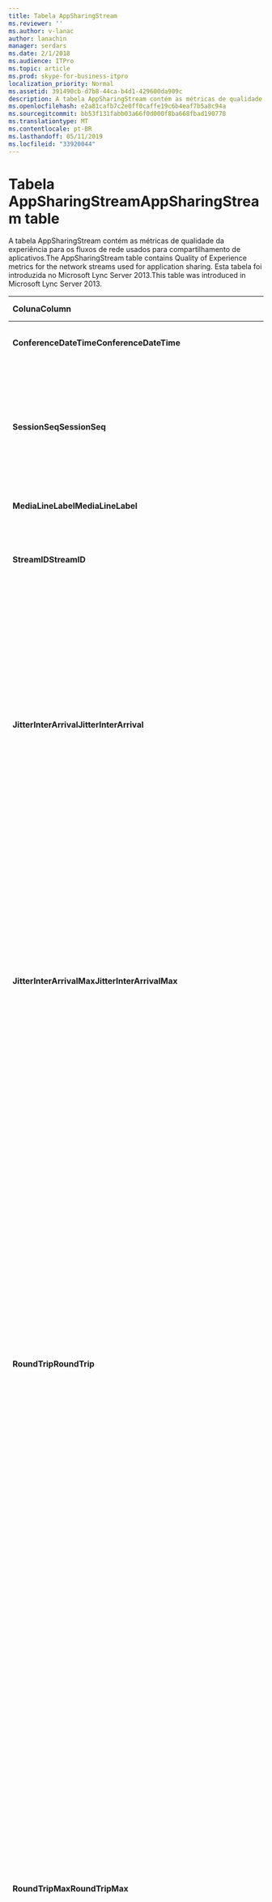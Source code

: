 ```yaml
---
title: Tabela AppSharingStream
ms.reviewer: ''
ms.author: v-lanac
author: lanachin
manager: serdars
ms.date: 2/1/2018
ms.audience: ITPro
ms.topic: article
ms.prod: skype-for-business-itpro
localization_priority: Normal
ms.assetid: 391490cb-d7b8-44ca-b4d1-429600da909c
description: A tabela AppSharingStream contém as métricas de qualidade da experiência para os fluxos de rede usados para compartilhamento de aplicativos. Esta tabela foi introduzida no Microsoft Lync Server 2013.
ms.openlocfilehash: e2a81cafb7c2e0ff0caffe19c6b4eaf7b5a8c94a
ms.sourcegitcommit: bb53f131fabb03a66f0d000f8ba668fbad190778
ms.translationtype: MT
ms.contentlocale: pt-BR
ms.lasthandoff: 05/11/2019
ms.locfileid: "33920044"
---
```

# <a name="appsharingstream-table"></a><span data-ttu-id="e4536-104">Tabela AppSharingStream</span><span class="sxs-lookup"><span data-stu-id="e4536-104">AppSharingStream table</span></span>
 
<span data-ttu-id="e4536-105">A tabela AppSharingStream contém as métricas de qualidade da experiência para os fluxos de rede usados para compartilhamento de aplicativos.</span><span class="sxs-lookup"><span data-stu-id="e4536-105">The AppSharingStream table contains Quality of Experience metrics for the network streams used for application sharing.</span></span> <span data-ttu-id="e4536-106">Esta tabela foi introduzida no Microsoft Lync Server 2013.</span><span class="sxs-lookup"><span data-stu-id="e4536-106">This table was introduced in Microsoft Lync Server 2013.</span></span>
  
|<span data-ttu-id="e4536-107">**Coluna**</span><span class="sxs-lookup"><span data-stu-id="e4536-107">**Column**</span></span>|<span data-ttu-id="e4536-108">**Tipo de dados**</span><span class="sxs-lookup"><span data-stu-id="e4536-108">**Data Type**</span></span>|<span data-ttu-id="e4536-109">**Chave/índice**</span><span class="sxs-lookup"><span data-stu-id="e4536-109">**Key/Index**</span></span>|<span data-ttu-id="e4536-110">**Detalhes**</span><span class="sxs-lookup"><span data-stu-id="e4536-110">**Details**</span></span>|
|:-----|:-----|:-----|:-----|
|<span data-ttu-id="e4536-111">**ConferenceDateTime**</span><span class="sxs-lookup"><span data-stu-id="e4536-111">**ConferenceDateTime**</span></span> <br/> |<span data-ttu-id="e4536-112">dateTime</span><span class="sxs-lookup"><span data-stu-id="e4536-112">dateTime</span></span>  <br/> |<span data-ttu-id="e4536-113">Primária, estrangeira</span><span class="sxs-lookup"><span data-stu-id="e4536-113">Primary, Foreign</span></span>  <br/> |<span data-ttu-id="e4536-114">Data e hora em que a sessão foi iniciada.</span><span class="sxs-lookup"><span data-stu-id="e4536-114">Date and time that the session started.</span></span>  <br/> |
|<span data-ttu-id="e4536-115">**SessionSeq**</span><span class="sxs-lookup"><span data-stu-id="e4536-115">**SessionSeq**</span></span> <br/> |<span data-ttu-id="e4536-116">int</span><span class="sxs-lookup"><span data-stu-id="e4536-116">int</span></span>  <br/> |<span data-ttu-id="e4536-117">Primária, estrangeira</span><span class="sxs-lookup"><span data-stu-id="e4536-117">Primary, Foreign</span></span>  <br/> |<span data-ttu-id="e4536-118">Identificador sequencial usado para distinguir entre sessões que foram iniciadas na mesma data e ao mesmo tempo.</span><span class="sxs-lookup"><span data-stu-id="e4536-118">Sequential identifier used to distinguish between sessions that started on the same date and at the same time.</span></span>  <br/> |
|<span data-ttu-id="e4536-119">**MediaLineLabel**</span><span class="sxs-lookup"><span data-stu-id="e4536-119">**MediaLineLabel**</span></span> <br/> |<span data-ttu-id="e4536-120">tinyint</span><span class="sxs-lookup"><span data-stu-id="e4536-120">tinyint</span></span>  <br/> |<span data-ttu-id="e4536-121">Primária, estrangeira</span><span class="sxs-lookup"><span data-stu-id="e4536-121">Primary, Foreign</span></span>  <br/> | <span data-ttu-id="e4536-122">Consulte a [Tabela MediaLine](https://docs.microsoft.com/skypeforbusiness/schema-reference/quality-of-experience-qoe-database-schema/medialine-0).</span><span class="sxs-lookup"><span data-stu-id="e4536-122">See [MediaLine Table](https://docs.microsoft.com/skypeforbusiness/schema-reference/quality-of-experience-qoe-database-schema/medialine-0).</span></span> <br/> |
|<span data-ttu-id="e4536-123">**StreamID**</span><span class="sxs-lookup"><span data-stu-id="e4536-123">**StreamID**</span></span> <br/> |<span data-ttu-id="e4536-124">int</span><span class="sxs-lookup"><span data-stu-id="e4536-124">int</span></span>  <br/> |<span data-ttu-id="e4536-125">Primária</span><span class="sxs-lookup"><span data-stu-id="e4536-125">Primary</span></span>  <br/> |<span data-ttu-id="e4536-126">Identificador exclusivo do fluxo de compartilhamento de aplicativo.</span><span class="sxs-lookup"><span data-stu-id="e4536-126">Unique identifier of the application sharing stream.</span></span>  <br/> |
|<span data-ttu-id="e4536-127">**JitterInterArrival**</span><span class="sxs-lookup"><span data-stu-id="e4536-127">**JitterInterArrival**</span></span> <br/> |<span data-ttu-id="e4536-128">int</span><span class="sxs-lookup"><span data-stu-id="e4536-128">int</span></span>  <br/> ||<span data-ttu-id="e4536-p103">Tremulação média detectada entre chegadas de pacote RTP. (Tremulação é uma medição de quanto uma chamada treme.) Valores altos de tremulação são normalmente causados por congestionamento ou por um servidor de mídia sobrecarregado e resultam em perda ou distorção de áudio.</span><span class="sxs-lookup"><span data-stu-id="e4536-p103">Average jitter detected between RTP packet arrivals. (Jitter is a measure of the "shakiness" of a call.) High jitter values are typically caused by congestion or an overloaded media server, and result in distorted or lost audio.</span></span>  <br/> |
|<span data-ttu-id="e4536-131">**JitterInterArrivalMax**</span><span class="sxs-lookup"><span data-stu-id="e4536-131">**JitterInterArrivalMax**</span></span> <br/> |<span data-ttu-id="e4536-132">int</span><span class="sxs-lookup"><span data-stu-id="e4536-132">int</span></span>  <br/> ||<span data-ttu-id="e4536-133">Tremulação máxima detectada entre entradas de pacotes RTP.</span><span class="sxs-lookup"><span data-stu-id="e4536-133">Maximum jitter detected between RTP packet arrivals.</span></span> <span data-ttu-id="e4536-134">(É uma medida de "shakiness" de uma chamada de tremulação.) Os valores de tremulação alta normalmente são causados por congestionamento ou um servidor de mídia sobrecarregado e resultam em áudio distorcido ou perdido.</span><span class="sxs-lookup"><span data-stu-id="e4536-134">(Jitter is a measure of the "shakiness" of a call.) High jitter values are typically caused by congestion or an overloaded media server, and result in distorted or lost audio.</span></span>  <br/> |
|<span data-ttu-id="e4536-135">**RoundTrip**</span><span class="sxs-lookup"><span data-stu-id="e4536-135">**RoundTrip**</span></span> <br/> |<span data-ttu-id="e4536-136">int</span><span class="sxs-lookup"><span data-stu-id="e4536-136">int</span></span>  <br/> ||<span data-ttu-id="e4536-p105">Quantidade média (em milissegundos) exigida para que um pacote de protocolo RTP viaje até outro ponto de extremidade e retorne. Tempos de viagem de ida e volta de 200 milissegundos ou menos são considerados de qualidade aceitável.</span><span class="sxs-lookup"><span data-stu-id="e4536-p105">Average amount of (in milliseconds) required for a Real-Time Transport Protocol packet to travel to another endpoint and then back. Round-trip times of 200 milliseconds or less are considered of acceptable quality.</span></span>  <br/> <span data-ttu-id="e4536-p106">Os valores altos de tempo de resposta podem ser causados por roteamento de chamadas internacionais, configuração incorreta de um roteamento ou um servidor de mídia sobrecarregado. Tempos de resposta altos resultam em dificuldades para conversas de áudio bidirecionais e em tempo real.</span><span class="sxs-lookup"><span data-stu-id="e4536-p106">High round-trip values can be caused by international call routing; a routing misconfiguration; or an overloaded media server. High round-trip times result in difficulties with two-way, real-time audio conversations.</span></span>  <br/> |
|<span data-ttu-id="e4536-141">**RoundTripMax**</span><span class="sxs-lookup"><span data-stu-id="e4536-141">**RoundTripMax**</span></span> <br/> |<span data-ttu-id="e4536-142">int</span><span class="sxs-lookup"><span data-stu-id="e4536-142">int</span></span>  <br/> ||<span data-ttu-id="e4536-143">Quantidade máxima de (em milissegundos) necessária para um pacote de protocolo de transporte em tempo real para viajar para outro ponto de extremidade e, em seguida, novamente.</span><span class="sxs-lookup"><span data-stu-id="e4536-143">Maximum amount of (in milliseconds) required for a Real-Time Transport Protocol packet to travel to another endpoint and then back.</span></span> <span data-ttu-id="e4536-144">Tempos de ida e volta de 200 milissegundos ou menos são considerados de qualidade aceitável.</span><span class="sxs-lookup"><span data-stu-id="e4536-144">Round-trip times of 200 milliseconds or less are considered of acceptable quality.</span></span>  <br/> <span data-ttu-id="e4536-p108">Altos valores de tempo de resposta podem ser causados por roteamento de chamadas internacionais, configuração incorreta de um roteamento ou um servidor de mídia sobrecarregado. Tempos de resposta altos resultam em dificuldades para conversas de áudio bidirecionais e em tempo real.</span><span class="sxs-lookup"><span data-stu-id="e4536-p108">High round-trip values can be caused by international call routing; a routing misconfiguration; or an overloaded media server. High round-trip times result in difficulties with two-way, real-time audio conversations.</span></span>  <br/> |
|<span data-ttu-id="e4536-147">**PacketLossRate**</span><span class="sxs-lookup"><span data-stu-id="e4536-147">**PacketLossRate**</span></span> <br/> |<span data-ttu-id="e4536-148">float</span><span class="sxs-lookup"><span data-stu-id="e4536-148">float</span></span>  <br/> ||<span data-ttu-id="e4536-p109">Taxa média de perda de pacotes de RTP (protocolo de transporte em tempo real). (A perda de pacotes ocorre quando pacotes de RTP, um protocolo usado para transmitir áudio e vídeo pela Internet, falha ao tentar alcançar seu destino). Altas taxas de perda geralmente são causadas por congestionamento, insuficiência da largura de banda, congestionamento ou interferência na rede sem fio ou um servidor de mídia sobrecarregado. A perda de pacotes normalmente resulta em distorção ou perda de áudio.</span><span class="sxs-lookup"><span data-stu-id="e4536-p109">Average rate of Real-Time Transport Protocol (RTP) packet loss. (Packet loss occurs when RTP packets, a protocol used for transmitting audio and video across the Internet, failed to reach their destination.) High loss rates are generally caused by congestion; lack of bandwidth; wireless congestion or interference; or an overloaded media server. Packet loss typically results in distorted or lost audio.</span></span>  <br/> |
|<span data-ttu-id="e4536-152">**PacketLossRateMax**</span><span class="sxs-lookup"><span data-stu-id="e4536-152">**PacketLossRateMax**</span></span> <br/> |<span data-ttu-id="e4536-153">float</span><span class="sxs-lookup"><span data-stu-id="e4536-153">float</span></span>  <br/> ||<span data-ttu-id="e4536-154">Taxa máxima de perda de pacote real-time Transport Protocol (RTP).</span><span class="sxs-lookup"><span data-stu-id="e4536-154">Maximum rate of Real-Time Transport Protocol (RTP) packet loss.</span></span> <span data-ttu-id="e4536-155">(A perda de pacote ocorre quando há falha de pacotes RTP, um protocolo usado para transmitir áudio e vídeo através da Internet, para atingir seu destino.) Taxas de perda de alta são geralmente causadas por congestionamento; falta de largura de banda; congestionamento sem fio ou interferência; ou um servidor de mídia sobrecarregado.</span><span class="sxs-lookup"><span data-stu-id="e4536-155">(Packet loss occurs when RTP packets, a protocol used for transmitting audio and video across the Internet, failed to reach their destination.) High loss rates are generally caused by congestion; lack of bandwidth; wireless congestion or interference; or an overloaded media server.</span></span> <span data-ttu-id="e4536-156">A perda de pacote normalmente resulta em perda ou distorção de áudio.</span><span class="sxs-lookup"><span data-stu-id="e4536-156">Packet loss typically results in distorted or lost audio.</span></span>  <br/> |
|<span data-ttu-id="e4536-157">**PacketUtilization**</span><span class="sxs-lookup"><span data-stu-id="e4536-157">**PacketUtilization**</span></span> <br/> |<span data-ttu-id="e4536-158">int</span><span class="sxs-lookup"><span data-stu-id="e4536-158">int</span></span>  <br/> ||<span data-ttu-id="e4536-159">Número de pacotes enviados.</span><span class="sxs-lookup"><span data-stu-id="e4536-159">Number of packets sent.</span></span>  <br/> |
|<span data-ttu-id="e4536-160">**BandwidthEst**</span><span class="sxs-lookup"><span data-stu-id="e4536-160">**BandwidthEst**</span></span> <br/> |<span data-ttu-id="e4536-161">int</span><span class="sxs-lookup"><span data-stu-id="e4536-161">int</span></span>  <br/> ||<span data-ttu-id="e4536-162">Estimado unidirecional largura de banda disponível no final da sessão.</span><span class="sxs-lookup"><span data-stu-id="e4536-162">Estimated one-way bandwidth available at the end of the session.</span></span> <span data-ttu-id="e4536-163">Relatado em bits por segundo.</span><span class="sxs-lookup"><span data-stu-id="e4536-163">Reported in bits per second.</span></span>  <br/> |
|<span data-ttu-id="e4536-164">**AppSharingPayloadDescription**</span><span class="sxs-lookup"><span data-stu-id="e4536-164">**AppSharingPayloadDescription**</span></span> <br/> |<span data-ttu-id="e4536-165">int</span><span class="sxs-lookup"><span data-stu-id="e4536-165">int</span></span>  <br/> ||<span data-ttu-id="e4536-166">Descrição da carga do compartilhamento de aplicativos.</span><span class="sxs-lookup"><span data-stu-id="e4536-166">Description of the application sharing payload.</span></span>  <br/> |
|<span data-ttu-id="e4536-167">**RelativeOneWayTotal**</span><span class="sxs-lookup"><span data-stu-id="e4536-167">**RelativeOneWayTotal**</span></span> <br/> |<span data-ttu-id="e4536-168">float</span><span class="sxs-lookup"><span data-stu-id="e4536-168">float</span></span>  <br/> ||<span data-ttu-id="e4536-169">Quantidade total de latência unidirecional.</span><span class="sxs-lookup"><span data-stu-id="e4536-169">Total amount of one-way latency.</span></span> <span data-ttu-id="e4536-170">Latência de unidirecional relativa mede o atraso entre o cliente e o servidor.</span><span class="sxs-lookup"><span data-stu-id="e4536-170">Relative one-way latency measures the delay between the client and the server.</span></span>  <br/> |
|<span data-ttu-id="e4536-171">**RelativeOneWayAverage**</span><span class="sxs-lookup"><span data-stu-id="e4536-171">**RelativeOneWayAverage**</span></span> <br/> |<span data-ttu-id="e4536-172">float</span><span class="sxs-lookup"><span data-stu-id="e4536-172">float</span></span>  <br/> ||<span data-ttu-id="e4536-173">Quantidade média de latência unidirecional.</span><span class="sxs-lookup"><span data-stu-id="e4536-173">Average amount of one-way latency.</span></span> <span data-ttu-id="e4536-174">Latência de unidirecional relativa mede o atraso entre o cliente e o servidor.</span><span class="sxs-lookup"><span data-stu-id="e4536-174">Relative one-way latency measures the delay between the client and the server.</span></span>  <br/> |
|<span data-ttu-id="e4536-175">**RelativeOneWayMax**</span><span class="sxs-lookup"><span data-stu-id="e4536-175">**RelativeOneWayMax**</span></span> <br/> |<span data-ttu-id="e4536-176">float</span><span class="sxs-lookup"><span data-stu-id="e4536-176">float</span></span>  <br/> ||<span data-ttu-id="e4536-177">Quantidade máxima de latência unidirecional.</span><span class="sxs-lookup"><span data-stu-id="e4536-177">Maximum amount of one-way latency.</span></span> <span data-ttu-id="e4536-178">Latência de unidirecional relativa mede o atraso entre o cliente e o servidor.</span><span class="sxs-lookup"><span data-stu-id="e4536-178">Relative one-way latency measures the delay between the client and the server.</span></span>  <br/> |
|<span data-ttu-id="e4536-179">**RelativeOneWayBurstOccurrences**</span><span class="sxs-lookup"><span data-stu-id="e4536-179">**RelativeOneWayBurstOccurrences**</span></span> <br/> |<span data-ttu-id="e4536-180">int</span><span class="sxs-lookup"><span data-stu-id="e4536-180">int</span></span>  <br/> ||<span data-ttu-id="e4536-181">Ocorrências de intermitência unidirecional total.</span><span class="sxs-lookup"><span data-stu-id="e4536-181">Total one-way burst occurrences.</span></span> <span data-ttu-id="e4536-182">Uma transmissão "intermitente" é uma transmissão onde os fluxos de dados picos imprevisíveis em vez de um fluxo contínuo.</span><span class="sxs-lookup"><span data-stu-id="e4536-182">A "bursty" transmission is a transmission where data flows in unpredictable bursts as opposed to a steady stream.</span></span> <span data-ttu-id="e4536-183">Essa métrica mede o fluxo de dados entre o cliente e o servidor.</span><span class="sxs-lookup"><span data-stu-id="e4536-183">This metric measures data flow between the client and the server.</span></span>  <br/> |
|<span data-ttu-id="e4536-184">**RelativeOneWayBurstDensity**</span><span class="sxs-lookup"><span data-stu-id="e4536-184">**RelativeOneWayBurstDensity**</span></span> <br/> |<span data-ttu-id="e4536-185">float</span><span class="sxs-lookup"><span data-stu-id="e4536-185">float</span></span>  <br/> ||<span data-ttu-id="e4536-186">Densidade da intermitência unidirecional total.</span><span class="sxs-lookup"><span data-stu-id="e4536-186">Total one-way burst density.</span></span> <span data-ttu-id="e4536-187">Uma transmissão "intermitente" é uma transmissão onde os fluxos de dados picos imprevisíveis em vez de um fluxo contínuo.</span><span class="sxs-lookup"><span data-stu-id="e4536-187">A "bursty" transmission is a transmission where data flows in unpredictable bursts as opposed to a steady stream.</span></span> <span data-ttu-id="e4536-188">Essa métrica mede o fluxo de dados entre o cliente e o servidor.</span><span class="sxs-lookup"><span data-stu-id="e4536-188">This metric measures data flow between the client and the server.</span></span>  <br/> |
|<span data-ttu-id="e4536-189">**RelativeOneWayBurstDuration**</span><span class="sxs-lookup"><span data-stu-id="e4536-189">**RelativeOneWayBurstDuration**</span></span> <br/> |<span data-ttu-id="e4536-190">float</span><span class="sxs-lookup"><span data-stu-id="e4536-190">float</span></span>  <br/> ||<span data-ttu-id="e4536-191">Duração da intermitência unidirecional total.</span><span class="sxs-lookup"><span data-stu-id="e4536-191">Total one-way burst duration.</span></span> <span data-ttu-id="e4536-192">Uma transmissão "intermitente" é uma transmissão onde os fluxos de dados picos imprevisíveis em vez de um fluxo contínuo.</span><span class="sxs-lookup"><span data-stu-id="e4536-192">A "bursty" transmission is a transmission where data flows in unpredictable bursts as opposed to a steady stream.</span></span> <span data-ttu-id="e4536-193">Essa métrica mede o fluxo de dados entre o cliente e o servidor.</span><span class="sxs-lookup"><span data-stu-id="e4536-193">This metric measures data flow between the client and the server.</span></span>  <br/> |
|<span data-ttu-id="e4536-194">**RelativeOneWayGapOccurrences**</span><span class="sxs-lookup"><span data-stu-id="e4536-194">**RelativeOneWayGapOccurrences**</span></span> <br/> |<span data-ttu-id="e4536-195">int</span><span class="sxs-lookup"><span data-stu-id="e4536-195">int</span></span>  <br/> ||<span data-ttu-id="e4536-196">Ocorrências de intervalo unidirecional total.</span><span class="sxs-lookup"><span data-stu-id="e4536-196">Total one-way gap occurrences.</span></span> <span data-ttu-id="e4536-197">Uma transmissão "intermitente" é uma transmissão onde os fluxos de dados picos imprevisíveis em vez de um fluxo constante; lacunas indicam atrasos entre esses picos.</span><span class="sxs-lookup"><span data-stu-id="e4536-197">A "bursty" transmission is a transmission where data flows in unpredictable bursts as opposed to a steady stream; gaps indicate delays between these bursts.</span></span> <span data-ttu-id="e4536-198">Essa métrica mede o fluxo de dados entre o cliente e o servidor.</span><span class="sxs-lookup"><span data-stu-id="e4536-198">This metric measures data flow between the client and the server.</span></span>  <br/> |
|<span data-ttu-id="e4536-199">**RelativeOneWayGapDensity**</span><span class="sxs-lookup"><span data-stu-id="e4536-199">**RelativeOneWayGapDensity**</span></span> <br/> |<span data-ttu-id="e4536-200">float</span><span class="sxs-lookup"><span data-stu-id="e4536-200">float</span></span>  <br/> ||<span data-ttu-id="e4536-201">Densidade do intervalo unidirecional total.</span><span class="sxs-lookup"><span data-stu-id="e4536-201">Total one-way gap density.</span></span> <span data-ttu-id="e4536-202">Uma transmissão "intermitente" é uma transmissão onde os fluxos de dados picos imprevisíveis em vez de um fluxo constante; lacunas indicam atrasos entre esses picos.</span><span class="sxs-lookup"><span data-stu-id="e4536-202">A "bursty" transmission is a transmission where data flows in unpredictable bursts as opposed to a steady stream; gaps indicate delays between these bursts.</span></span> <span data-ttu-id="e4536-203">Essa métrica mede o fluxo de dados entre o cliente e o servidor.</span><span class="sxs-lookup"><span data-stu-id="e4536-203">This metric measures data flow between the client and the server.</span></span>  <br/> |
|<span data-ttu-id="e4536-204">**RelativeOneWayGapDuration**</span><span class="sxs-lookup"><span data-stu-id="e4536-204">**RelativeOneWayGapDuration**</span></span> <br/> |<span data-ttu-id="e4536-205">float</span><span class="sxs-lookup"><span data-stu-id="e4536-205">float</span></span>  <br/> ||<span data-ttu-id="e4536-206">Duração do intervalo unidirecional total.</span><span class="sxs-lookup"><span data-stu-id="e4536-206">Total one-way gap duration.</span></span> <span data-ttu-id="e4536-207">Uma transmissão "intermitente" é uma transmissão onde os fluxos de dados picos imprevisíveis em vez de um fluxo constante; lacunas indicam atrasos entre esses picos.</span><span class="sxs-lookup"><span data-stu-id="e4536-207">A "bursty" transmission is a transmission where data flows in unpredictable bursts as opposed to a steady stream; gaps indicate delays between these bursts.</span></span> <span data-ttu-id="e4536-208">Essa métrica mede o fluxo de dados entre o cliente e o servidor.</span><span class="sxs-lookup"><span data-stu-id="e4536-208">This metric measures data flow between the client and the server.</span></span>  <br/> |
|<span data-ttu-id="e4536-209">**ApplicationSharingType**</span><span class="sxs-lookup"><span data-stu-id="e4536-209">**ApplicationSharingType**</span></span> <br/> |<span data-ttu-id="e4536-210">varChar(256)</span><span class="sxs-lookup"><span data-stu-id="e4536-210">varChar(256)</span></span>  <br/> ||<span data-ttu-id="e4536-211">Tipo de conteúdo e função de aplicativo (participante do compartilhamento ou visualizador).</span><span class="sxs-lookup"><span data-stu-id="e4536-211">Application role (Sharer or Viewer) and content type.</span></span>  <br/> |
|<span data-ttu-id="e4536-212">**RDPTileProcessingLatencyTotal**</span><span class="sxs-lookup"><span data-stu-id="e4536-212">**RDPTileProcessingLatencyTotal**</span></span> <br/> |<span data-ttu-id="e4536-213">float</span><span class="sxs-lookup"><span data-stu-id="e4536-213">float</span></span>  <br/> ||<span data-ttu-id="e4536-214">Tempo total de processamento de blocos de protocolo RDP (RDP).</span><span class="sxs-lookup"><span data-stu-id="e4536-214">Total processing time for remote desktop protocol (RDP) tiles.</span></span> <span data-ttu-id="e4536-215">Um total de superior é igual a um atraso mais na experiência de visualização.</span><span class="sxs-lookup"><span data-stu-id="e4536-215">A higher total equates to a longer delay in the viewing experience.</span></span>  <br/> |
|<span data-ttu-id="e4536-216">**RDPTileProcessingLatencyAverage**</span><span class="sxs-lookup"><span data-stu-id="e4536-216">**RDPTileProcessingLatencyAverage**</span></span> <br/> |<span data-ttu-id="e4536-217">float</span><span class="sxs-lookup"><span data-stu-id="e4536-217">float</span></span>  <br/> ||<span data-ttu-id="e4536-218">Tempo médio de processamento de blocos de protocolo RDP (RDP).</span><span class="sxs-lookup"><span data-stu-id="e4536-218">Average processing time for remote desktop protocol (RDP) tiles.</span></span> <span data-ttu-id="e4536-219">Um total de superior é igual a um atraso mais na experiência de visualização.</span><span class="sxs-lookup"><span data-stu-id="e4536-219">A higher total equates to a longer delay in the viewing experience.</span></span>  <br/> |
|<span data-ttu-id="e4536-220">**RDPTileProcessingLatencyMax**</span><span class="sxs-lookup"><span data-stu-id="e4536-220">**RDPTileProcessingLatencyMax**</span></span> <br/> |<span data-ttu-id="e4536-221">float</span><span class="sxs-lookup"><span data-stu-id="e4536-221">float</span></span>  <br/> ||<span data-ttu-id="e4536-222">Tempo máximo de processamento de blocos de protocolo RDP (RDP).</span><span class="sxs-lookup"><span data-stu-id="e4536-222">Maximum processing time for remote desktop protocol (RDP) tiles.</span></span> <span data-ttu-id="e4536-223">Um total de superior é igual a um atraso mais na experiência de visualização.</span><span class="sxs-lookup"><span data-stu-id="e4536-223">A higher total equates to a longer delay in the viewing experience.</span></span>  <br/> |
|<span data-ttu-id="e4536-224">**RDPTileProcessingLatencyBurstOccurrences**</span><span class="sxs-lookup"><span data-stu-id="e4536-224">**RDPTileProcessingLatencyBurstOccurrences**</span></span> <br/> |<span data-ttu-id="e4536-225">int</span><span class="sxs-lookup"><span data-stu-id="e4536-225">int</span></span>  <br/> ||<span data-ttu-id="e4536-226">Ocorrências de intermitência no tempo de processamento de blocos de protocolo RDP (RDP).</span><span class="sxs-lookup"><span data-stu-id="e4536-226">Burst occurrences in the processing time for remote desktop protocol (RDP) tiles.</span></span> <span data-ttu-id="e4536-227">Uma transmissão "intermitente" é uma transmissão onde os fluxos de dados picos imprevisíveis em vez de um fluxo contínuo.</span><span class="sxs-lookup"><span data-stu-id="e4536-227">A "bursty" transmission is a transmission where data flows in unpredictable bursts as opposed to a steady stream.</span></span>  <br/> |
|<span data-ttu-id="e4536-228">**RDPTileProcessingLatencyBurstDensity**</span><span class="sxs-lookup"><span data-stu-id="e4536-228">**RDPTileProcessingLatencyBurstDensity**</span></span> <br/> |<span data-ttu-id="e4536-229">float</span><span class="sxs-lookup"><span data-stu-id="e4536-229">float</span></span>  <br/> ||<span data-ttu-id="e4536-230">Densidade da intermitência no tempo de processamento de blocos de protocolo RDP (RDP).</span><span class="sxs-lookup"><span data-stu-id="e4536-230">Burst density in the processing time for remote desktop protocol (RDP) tiles.</span></span> <span data-ttu-id="e4536-231">Uma transmissão "intermitente" é uma transmissão onde os fluxos de dados picos imprevisíveis em vez de um fluxo contínuo.</span><span class="sxs-lookup"><span data-stu-id="e4536-231">A "bursty" transmission is a transmission where data flows in unpredictable bursts as opposed to a steady stream.</span></span>  <br/> |
|<span data-ttu-id="e4536-232">**RDPTileProcessingLatencyBurstDuration**</span><span class="sxs-lookup"><span data-stu-id="e4536-232">**RDPTileProcessingLatencyBurstDuration**</span></span> <br/> |<span data-ttu-id="e4536-233">float</span><span class="sxs-lookup"><span data-stu-id="e4536-233">float</span></span>  <br/> ||<span data-ttu-id="e4536-234">Intermitência duração em que o tempo de processamento de blocos de protocolo RDP (RDP).</span><span class="sxs-lookup"><span data-stu-id="e4536-234">Burst duration in the processing time for remote desktop protocol (RDP) tiles.</span></span> <span data-ttu-id="e4536-235">Uma transmissão "intermitente" é uma transmissão onde os fluxos de dados picos imprevisíveis em vez de um fluxo contínuo.</span><span class="sxs-lookup"><span data-stu-id="e4536-235">A "bursty" transmission is a transmission where data flows in unpredictable bursts as opposed to a steady stream.</span></span>  <br/> |
|<span data-ttu-id="e4536-236">**RDPTileProcessingLatencyGapOccurrences**</span><span class="sxs-lookup"><span data-stu-id="e4536-236">**RDPTileProcessingLatencyGapOccurrences**</span></span> <br/> |<span data-ttu-id="e4536-237">int</span><span class="sxs-lookup"><span data-stu-id="e4536-237">int</span></span>  <br/> ||<span data-ttu-id="e4536-238">Ocorrências de intervalo no tempo de processamento de blocos de protocolo RDP (RDP).</span><span class="sxs-lookup"><span data-stu-id="e4536-238">Gap occurrences in the processing time for remote desktop protocol (RDP) tiles.</span></span>  <br/> |
|<span data-ttu-id="e4536-239">**RDPTileProcessingLatencyGapDensity**</span><span class="sxs-lookup"><span data-stu-id="e4536-239">**RDPTileProcessingLatencyGapDensity**</span></span> <br/> |<span data-ttu-id="e4536-240">float</span><span class="sxs-lookup"><span data-stu-id="e4536-240">float</span></span>  <br/> ||<span data-ttu-id="e4536-241">Densidade do intervalo no tempo de processamento de blocos de protocolo RDP (RDP).</span><span class="sxs-lookup"><span data-stu-id="e4536-241">Gap density in the processing time for remote desktop protocol (RDP) tiles.</span></span> <span data-ttu-id="e4536-242">Densidade do intervalo baixa equivale a uma melhor experiência de exibição.</span><span class="sxs-lookup"><span data-stu-id="e4536-242">Low gap density equates to a better viewing experience.</span></span>  <br/> |
|<span data-ttu-id="e4536-243">**RDPTileProcessingLatencyGapDuration**</span><span class="sxs-lookup"><span data-stu-id="e4536-243">**RDPTileProcessingLatencyGapDuration**</span></span> <br/> |<span data-ttu-id="e4536-244">float</span><span class="sxs-lookup"><span data-stu-id="e4536-244">float</span></span>  <br/> ||<span data-ttu-id="e4536-245">Duração do intervalo em que o tempo de processamento de blocos de protocolo RDP (RDP).</span><span class="sxs-lookup"><span data-stu-id="e4536-245">Gap duration in the processing time for remote desktop protocol (RDP) tiles.</span></span> <span data-ttu-id="e4536-246">Durações lacuna curto equiparar para uma melhor experiência de exibição.</span><span class="sxs-lookup"><span data-stu-id="e4536-246">Short gap durations equate to a better viewing experience.</span></span>  <br/> |
|<span data-ttu-id="e4536-247">**CaptureTileRateTotal**</span><span class="sxs-lookup"><span data-stu-id="e4536-247">**CaptureTileRateTotal**</span></span> <br/> |<span data-ttu-id="e4536-248">float</span><span class="sxs-lookup"><span data-stu-id="e4536-248">float</span></span>  <br/> ||<span data-ttu-id="e4536-249">Taxa total de blocos capturados (em blocos por segundo).</span><span class="sxs-lookup"><span data-stu-id="e4536-249">Total rate of captured tiles (in tiles per second).</span></span>  <br/> |
|<span data-ttu-id="e4536-250">**CaptureTileRateAverage**</span><span class="sxs-lookup"><span data-stu-id="e4536-250">**CaptureTileRateAverage**</span></span> <br/> |<span data-ttu-id="e4536-251">float</span><span class="sxs-lookup"><span data-stu-id="e4536-251">float</span></span>  <br/> ||<span data-ttu-id="e4536-252">Taxa média de blocos capturados (em blocos por segundo).</span><span class="sxs-lookup"><span data-stu-id="e4536-252">Average rate of captured tiles (in tiles per second).</span></span>  <br/> |
|<span data-ttu-id="e4536-253">**CaptureTileRateMax**</span><span class="sxs-lookup"><span data-stu-id="e4536-253">**CaptureTileRateMax**</span></span> <br/> |<span data-ttu-id="e4536-254">float</span><span class="sxs-lookup"><span data-stu-id="e4536-254">float</span></span>  <br/> ||<span data-ttu-id="e4536-255">Taxa máxima de blocos capturados (em blocos por segundo).</span><span class="sxs-lookup"><span data-stu-id="e4536-255">Maximum rate of captured tiles (in tiles per second).</span></span>  <br/> |
|<span data-ttu-id="e4536-256">**CaptureTileRateBurstOccurrences**</span><span class="sxs-lookup"><span data-stu-id="e4536-256">**CaptureTileRateBurstOccurrences**</span></span> <br/> |<span data-ttu-id="e4536-257">int</span><span class="sxs-lookup"><span data-stu-id="e4536-257">in t</span></span>  <br/> ||<span data-ttu-id="e4536-258">Ocorrências de intermitência na taxa de blocos capturados (em blocos por segundo).</span><span class="sxs-lookup"><span data-stu-id="e4536-258">Burst occurrences in the rate of captured tiles (in tiles per second).</span></span>  <br/> |
|<span data-ttu-id="e4536-259">**CaptureTileRateBurstDensity**</span><span class="sxs-lookup"><span data-stu-id="e4536-259">**CaptureTileRateBurstDensity**</span></span> <br/> |<span data-ttu-id="e4536-260">float</span><span class="sxs-lookup"><span data-stu-id="e4536-260">float</span></span>  <br/> ||<span data-ttu-id="e4536-261">Densidade da intermitência na taxa de blocos capturados (em blocos por segundo).</span><span class="sxs-lookup"><span data-stu-id="e4536-261">Burst density in the rate of captured tiles (in tiles per second).</span></span>  <br/> |
|<span data-ttu-id="e4536-262">**CaptureTileRateBurstDuration**</span><span class="sxs-lookup"><span data-stu-id="e4536-262">**CaptureTileRateBurstDuration**</span></span> <br/> |<span data-ttu-id="e4536-263">float</span><span class="sxs-lookup"><span data-stu-id="e4536-263">float</span></span>  <br/> ||<span data-ttu-id="e4536-264">Duração da intermitência na taxa de blocos capturados (em blocos por segundo).</span><span class="sxs-lookup"><span data-stu-id="e4536-264">Burst duration in the rate of captured tiles (in tiles per second).</span></span>  <br/> |
|<span data-ttu-id="e4536-265">**CaptureTileRateGapOccurrences**</span><span class="sxs-lookup"><span data-stu-id="e4536-265">**CaptureTileRateGapOccurrences**</span></span> <br/> |<span data-ttu-id="e4536-266">int</span><span class="sxs-lookup"><span data-stu-id="e4536-266">int</span></span>  <br/> ||<span data-ttu-id="e4536-267">Ocorrências de intervalo na taxa de blocos capturados (em blocos por segundo).</span><span class="sxs-lookup"><span data-stu-id="e4536-267">Gap occurrences in the rate of captured tiles (in tiles per second).</span></span>  <br/> |
|<span data-ttu-id="e4536-268">**CaptureTileRateGapDensity**</span><span class="sxs-lookup"><span data-stu-id="e4536-268">**CaptureTileRateGapDensity**</span></span> <br/> |<span data-ttu-id="e4536-269">float</span><span class="sxs-lookup"><span data-stu-id="e4536-269">float</span></span>  <br/> ||<span data-ttu-id="e4536-270">Densidade do intervalo na taxa de blocos capturados (em blocos por segundo).</span><span class="sxs-lookup"><span data-stu-id="e4536-270">Gap density in the rate of captured tiles (in tiles per second).</span></span>  <br/> |
|<span data-ttu-id="e4536-271">**CaptureTileRateGapDuration**</span><span class="sxs-lookup"><span data-stu-id="e4536-271">**CaptureTileRateGapDuration**</span></span> <br/> |<span data-ttu-id="e4536-272">float</span><span class="sxs-lookup"><span data-stu-id="e4536-272">float</span></span>  <br/> ||<span data-ttu-id="e4536-273">Duração do intervalo na taxa de blocos capturados (em blocos por segundo).</span><span class="sxs-lookup"><span data-stu-id="e4536-273">Gap duration in the rate of captured tiles (in tiles per second).</span></span>  <br/> |
|<span data-ttu-id="e4536-274">**SpoiledTilePercentTotal**</span><span class="sxs-lookup"><span data-stu-id="e4536-274">**SpoiledTilePercentTotal**</span></span> <br/> |<span data-ttu-id="e4536-275">float</span><span class="sxs-lookup"><span data-stu-id="e4536-275">float</span></span>  <br/> ||<span data-ttu-id="e4536-276">Porcentagem total do conteúdo que não chegou ao visualizador, mas foi em vez disso descartado e substituído por conteúdo recente.</span><span class="sxs-lookup"><span data-stu-id="e4536-276">Total percentage of the content that did not reach the viewer but was instead discarded and overwritten by fresh content.</span></span>  <br/> |
|<span data-ttu-id="e4536-277">**SpoiledTilePercentAverage**</span><span class="sxs-lookup"><span data-stu-id="e4536-277">**SpoiledTilePercentAverage**</span></span> <br/> |<span data-ttu-id="e4536-278">float</span><span class="sxs-lookup"><span data-stu-id="e4536-278">float</span></span>  <br/> ||<span data-ttu-id="e4536-279">Porcentagem média do conteúdo que não chegou ao visualizador, mas foi em vez disso descartado e substituído por conteúdo recente.</span><span class="sxs-lookup"><span data-stu-id="e4536-279">Average percentage of the content that did not reach the viewer but was instead discarded and overwritten by fresh content.</span></span>  <br/> |
|<span data-ttu-id="e4536-280">**SpoiledTilePercentMax**</span><span class="sxs-lookup"><span data-stu-id="e4536-280">**SpoiledTilePercentMax**</span></span> <br/> |<span data-ttu-id="e4536-281">float</span><span class="sxs-lookup"><span data-stu-id="e4536-281">float</span></span>  <br/> ||<span data-ttu-id="e4536-282">Porcentagem máxima do conteúdo que não chegou ao visualizador, mas foi em vez disso descartado e substituído por conteúdo recente.</span><span class="sxs-lookup"><span data-stu-id="e4536-282">Maximum percentage of the content that did not reach the viewer but was instead discarded and overwritten by fresh content.</span></span>  <br/> |
|<span data-ttu-id="e4536-283">**SpoiledTilePercentBurstOccurrences**</span><span class="sxs-lookup"><span data-stu-id="e4536-283">**SpoiledTilePercentBurstOccurrences**</span></span> <br/> |<span data-ttu-id="e4536-284">int</span><span class="sxs-lookup"><span data-stu-id="e4536-284">int</span></span>  <br/> ||<span data-ttu-id="e4536-285">Densidade da intermitência do conteúdo que não chegou ao visualizador, mas foi em vez disso descartado e substituído por conteúdo recente.</span><span class="sxs-lookup"><span data-stu-id="e4536-285">Burst occurrences for the content that did not reach the viewer but was instead discarded and overwritten by fresh content.</span></span>  <br/> |
|<span data-ttu-id="e4536-286">**SpoiledTilePercentBurstDensity**</span><span class="sxs-lookup"><span data-stu-id="e4536-286">**SpoiledTilePercentBurstDensity**</span></span> <br/> |<span data-ttu-id="e4536-287">float</span><span class="sxs-lookup"><span data-stu-id="e4536-287">float</span></span>  <br/> ||<span data-ttu-id="e4536-288">Intermitência densidade para o conteúdo que não chegou ao visualizador, mas foi em vez disso descartado e substituído por conteúdo recente.</span><span class="sxs-lookup"><span data-stu-id="e4536-288">Burst density for the content that did not reach the viewer but was instead discarded and overwritten by fresh content.</span></span>  <br/> |
|<span data-ttu-id="e4536-289">**SpoiledTilePercentBurstDuration**</span><span class="sxs-lookup"><span data-stu-id="e4536-289">**SpoiledTilePercentBurstDuration**</span></span> <br/> |<span data-ttu-id="e4536-290">float</span><span class="sxs-lookup"><span data-stu-id="e4536-290">float</span></span>  <br/> ||<span data-ttu-id="e4536-291">Duração do conteúdo que não chegou ao visualizador, mas foi em vez disso descartado e substituído por conteúdo recente da intermitência.</span><span class="sxs-lookup"><span data-stu-id="e4536-291">Burst duration for the content that did not reach the viewer but was instead discarded and overwritten by fresh content.</span></span>  <br/> |
|<span data-ttu-id="e4536-292">**SpoiledTilePercentGapOccurrences**</span><span class="sxs-lookup"><span data-stu-id="e4536-292">**SpoiledTilePercentGapOccurrences**</span></span> <br/> |<span data-ttu-id="e4536-293">int</span><span class="sxs-lookup"><span data-stu-id="e4536-293">int</span></span>  <br/> ||<span data-ttu-id="e4536-294">Ocorrências de intervalo do conteúdo que não chegou ao visualizador, mas foi em vez disso descartado e substituído por conteúdo recente.</span><span class="sxs-lookup"><span data-stu-id="e4536-294">Gap occurrences for the content that did not reach the viewer but was instead discarded and overwritten by fresh content.</span></span>  <br/> |
|<span data-ttu-id="e4536-295">**SpoiledTilePercentGapDensity**</span><span class="sxs-lookup"><span data-stu-id="e4536-295">**SpoiledTilePercentGapDensity**</span></span> <br/> |<span data-ttu-id="e4536-296">float</span><span class="sxs-lookup"><span data-stu-id="e4536-296">float</span></span>  <br/> ||<span data-ttu-id="e4536-297">Densidade do intervalo do conteúdo que não chegou ao visualizador, mas foi em vez disso descartado e substituído por conteúdo recente.</span><span class="sxs-lookup"><span data-stu-id="e4536-297">Gap density for the content that did not reach the viewer but was instead discarded and overwritten by fresh content.</span></span>  <br/> |
|<span data-ttu-id="e4536-298">**SpoiledTilePercentGapDuration**</span><span class="sxs-lookup"><span data-stu-id="e4536-298">**SpoiledTilePercentGapDuration**</span></span> <br/> |<span data-ttu-id="e4536-299">float</span><span class="sxs-lookup"><span data-stu-id="e4536-299">float</span></span>  <br/> ||<span data-ttu-id="e4536-300">Duração do intervalo do conteúdo que não chegou ao visualizador, mas foi em vez disso descartado e substituído por conteúdo recente.</span><span class="sxs-lookup"><span data-stu-id="e4536-300">Gap duration for the content that did not reach the viewer but was instead discarded and overwritten by fresh content.</span></span>  <br/> |
|<span data-ttu-id="e4536-301">**ScrapingFrameRateTotal**</span><span class="sxs-lookup"><span data-stu-id="e4536-301">**ScrapingFrameRateTotal**</span></span> <br/> |<span data-ttu-id="e4536-302">float</span><span class="sxs-lookup"><span data-stu-id="e4536-302">float</span></span>  <br/> ||<span data-ttu-id="e4536-303">Número total de quadros retirados da origem de gráficos.</span><span class="sxs-lookup"><span data-stu-id="e4536-303">Total number of frames scraped from the graphics source.</span></span>  <br/> |
|<span data-ttu-id="e4536-304">**ScrapingFrameRateAverage**</span><span class="sxs-lookup"><span data-stu-id="e4536-304">**ScrapingFrameRateAverage**</span></span> <br/> |<span data-ttu-id="e4536-305">float</span><span class="sxs-lookup"><span data-stu-id="e4536-305">float</span></span>  <br/> ||<span data-ttu-id="e4536-306">Número médio de quadros retirados da origem de gráficos.</span><span class="sxs-lookup"><span data-stu-id="e4536-306">Average number of frames scraped from the graphics source.</span></span>  <br/> |
|<span data-ttu-id="e4536-307">**ScrapingFrameRateMax**</span><span class="sxs-lookup"><span data-stu-id="e4536-307">**ScrapingFrameRateMax**</span></span> <br/> |<span data-ttu-id="e4536-308">float</span><span class="sxs-lookup"><span data-stu-id="e4536-308">float</span></span>  <br/> ||<span data-ttu-id="e4536-309">Número máximo de quadros retirados da origem de gráficos.</span><span class="sxs-lookup"><span data-stu-id="e4536-309">Maximum number of frames scraped from the graphics source.</span></span>  <br/> |
|<span data-ttu-id="e4536-310">**ScrapingFrameRateBurstOccurrences**</span><span class="sxs-lookup"><span data-stu-id="e4536-310">**ScrapingFrameRateBurstOccurrences**</span></span> <br/> |<span data-ttu-id="e4536-311">int</span><span class="sxs-lookup"><span data-stu-id="e4536-311">int</span></span>  <br/> ||<span data-ttu-id="e4536-312">Ocorrências de intermitência nos quadros retirados da origem de gráficos.</span><span class="sxs-lookup"><span data-stu-id="e4536-312">Burst occurrences in the frames scraped from the graphics source.</span></span>  <br/> |
|<span data-ttu-id="e4536-313">**ScrapingFrameRateBurstDensity**</span><span class="sxs-lookup"><span data-stu-id="e4536-313">**ScrapingFrameRateBurstDensity**</span></span> <br/> |<span data-ttu-id="e4536-314">float</span><span class="sxs-lookup"><span data-stu-id="e4536-314">float</span></span>  <br/> ||<span data-ttu-id="e4536-315">Densidade da intermitência nos quadros retirados da origem de gráficos.</span><span class="sxs-lookup"><span data-stu-id="e4536-315">Burst density in the frames scraped from the graphics source.</span></span>  <br/> |
|<span data-ttu-id="e4536-316">**ScrapingFrameRateBurstDuration**</span><span class="sxs-lookup"><span data-stu-id="e4536-316">**ScrapingFrameRateBurstDuration**</span></span> <br/> |<span data-ttu-id="e4536-317">float</span><span class="sxs-lookup"><span data-stu-id="e4536-317">float</span></span>  <br/> ||<span data-ttu-id="e4536-318">Duração da intermitência nos quadros retirados da origem de gráficos.</span><span class="sxs-lookup"><span data-stu-id="e4536-318">Burst duration in the frames scraped from the graphics source.</span></span>  <br/> |
|<span data-ttu-id="e4536-319">**ScrapingFrameRateGapOccurrences**</span><span class="sxs-lookup"><span data-stu-id="e4536-319">**ScrapingFrameRateGapOccurrences**</span></span> <br/> |<span data-ttu-id="e4536-320">int</span><span class="sxs-lookup"><span data-stu-id="e4536-320">int</span></span>  <br/> ||<span data-ttu-id="e4536-321">Ocorrências de intervalo nos quadros retirados da origem de gráficos.</span><span class="sxs-lookup"><span data-stu-id="e4536-321">Gap occurrences in the frames scraped from the graphics source.</span></span>  <br/> |
|<span data-ttu-id="e4536-322">**ScrapingFrameRateGapDensity**</span><span class="sxs-lookup"><span data-stu-id="e4536-322">**ScrapingFrameRateGapDensity**</span></span> <br/> |<span data-ttu-id="e4536-323">float</span><span class="sxs-lookup"><span data-stu-id="e4536-323">float</span></span>  <br/> ||<span data-ttu-id="e4536-324">Densidade do intervalo nos quadros retirados da origem de gráficos.</span><span class="sxs-lookup"><span data-stu-id="e4536-324">Gap density in the frames scraped from the graphics source.</span></span>  <br/> |
|<span data-ttu-id="e4536-325">**ScrapingFrameRateGapDuration**</span><span class="sxs-lookup"><span data-stu-id="e4536-325">**ScrapingFrameRateGapDuration**</span></span> <br/> |<span data-ttu-id="e4536-326">float</span><span class="sxs-lookup"><span data-stu-id="e4536-326">float</span></span>  <br/> ||<span data-ttu-id="e4536-327">Duração do intervalo nos quadros retirados da origem de gráficos.</span><span class="sxs-lookup"><span data-stu-id="e4536-327">Gap duration in the frames scraped from the graphics source.</span></span>  <br/> |
|<span data-ttu-id="e4536-328">**IncomingTileRateTotal**</span><span class="sxs-lookup"><span data-stu-id="e4536-328">**IncomingTileRateTotal**</span></span> <br/> |<span data-ttu-id="e4536-329">float</span><span class="sxs-lookup"><span data-stu-id="e4536-329">float</span></span>  <br/> ||<span data-ttu-id="e4536-330">Total de taxa de quadros de entrada como recebida pelo visualizador.</span><span class="sxs-lookup"><span data-stu-id="e4536-330">Total incoming frame rate as received by the viewer.</span></span>  <br/> |
|<span data-ttu-id="e4536-331">**IncomingTileRateAverage**</span><span class="sxs-lookup"><span data-stu-id="e4536-331">**IncomingTileRateAverage**</span></span> <br/> |<span data-ttu-id="e4536-332">float</span><span class="sxs-lookup"><span data-stu-id="e4536-332">float</span></span>  <br/> ||<span data-ttu-id="e4536-333">Média de taxa de quadros de entrada como recebida pelo visualizador.</span><span class="sxs-lookup"><span data-stu-id="e4536-333">Average incoming frame rate as received by the viewer.</span></span>  <br/> |
|<span data-ttu-id="e4536-334">**IncomingTileRateMax**</span><span class="sxs-lookup"><span data-stu-id="e4536-334">**IncomingTileRateMax**</span></span> <br/> |<span data-ttu-id="e4536-335">float</span><span class="sxs-lookup"><span data-stu-id="e4536-335">float</span></span>  <br/> ||<span data-ttu-id="e4536-336">Taxa de blocos máxima de entrada como recebida pelo visualizador.</span><span class="sxs-lookup"><span data-stu-id="e4536-336">Maximum incoming tile rate as received by the viewer.</span></span>  <br/> |
|<span data-ttu-id="e4536-337">**IncomingTileRateBurstOccurrences**</span><span class="sxs-lookup"><span data-stu-id="e4536-337">**IncomingTileRateBurstOccurrences**</span></span> <br/> |<span data-ttu-id="e4536-338">int</span><span class="sxs-lookup"><span data-stu-id="e4536-338">int</span></span>  <br/> ||<span data-ttu-id="e4536-339">Ocorrências de intermitência na taxa de blocos de entrada como recebida pelo visualizador.</span><span class="sxs-lookup"><span data-stu-id="e4536-339">Burst occurrences in the incoming tile rate as received by the viewer.</span></span>  <br/> |
|<span data-ttu-id="e4536-340">**IncomingTileRateBurstDensity**</span><span class="sxs-lookup"><span data-stu-id="e4536-340">**IncomingTileRateBurstDensity**</span></span> <br/> |<span data-ttu-id="e4536-341">float</span><span class="sxs-lookup"><span data-stu-id="e4536-341">float</span></span>  <br/> ||<span data-ttu-id="e4536-342">Densidade da intermitência na taxa de blocos de entrada como recebida pelo visualizador.</span><span class="sxs-lookup"><span data-stu-id="e4536-342">Burst density in the incoming tile rate as received by the viewer.</span></span>  <br/> |
|<span data-ttu-id="e4536-343">**IncomingTileRateBurstDuration**</span><span class="sxs-lookup"><span data-stu-id="e4536-343">**IncomingTileRateBurstDuration**</span></span> <br/> |<span data-ttu-id="e4536-344">float</span><span class="sxs-lookup"><span data-stu-id="e4536-344">float</span></span>  <br/> ||<span data-ttu-id="e4536-345">Duração da intermitência na taxa de blocos de entrada como recebida pelo visualizador.</span><span class="sxs-lookup"><span data-stu-id="e4536-345">Burst duration in the incoming tile rate as received by the viewer.</span></span>  <br/> |
|<span data-ttu-id="e4536-346">**IncomingTileRateGapOccurrences**</span><span class="sxs-lookup"><span data-stu-id="e4536-346">**IncomingTileRateGapOccurrences**</span></span> <br/> |<span data-ttu-id="e4536-347">int</span><span class="sxs-lookup"><span data-stu-id="e4536-347">int</span></span>  <br/> ||<span data-ttu-id="e4536-348">Ocorrências de intervalo na taxa de blocos de entrada como recebida pelo visualizador.</span><span class="sxs-lookup"><span data-stu-id="e4536-348">Gap occurrences in the incoming tile rate as received by the viewer.</span></span>  <br/> |
|<span data-ttu-id="e4536-349">**IncomingTileRateGapDensity**</span><span class="sxs-lookup"><span data-stu-id="e4536-349">**IncomingTileRateGapDensity**</span></span> <br/> |<span data-ttu-id="e4536-350">float</span><span class="sxs-lookup"><span data-stu-id="e4536-350">float</span></span>  <br/> ||<span data-ttu-id="e4536-351">Densidade do intervalo na taxa de blocos de entrada como recebida pelo visualizador.</span><span class="sxs-lookup"><span data-stu-id="e4536-351">Gap density in the incoming tile rate as received by the viewer.</span></span>  <br/> |
|<span data-ttu-id="e4536-352">**IncomingTileRateGapDuration**</span><span class="sxs-lookup"><span data-stu-id="e4536-352">**IncomingTileRateGapDuration**</span></span> <br/> |<span data-ttu-id="e4536-353">float</span><span class="sxs-lookup"><span data-stu-id="e4536-353">float</span></span>  <br/> ||<span data-ttu-id="e4536-354">Duração do intervalo na taxa de blocos de entrada como recebida pelo visualizador.</span><span class="sxs-lookup"><span data-stu-id="e4536-354">Gap duration in the incoming tile rate as received by the viewer.</span></span>  <br/> |
|<span data-ttu-id="e4536-355">**IncomingFrameRateTotal**</span><span class="sxs-lookup"><span data-stu-id="e4536-355">**IncomingFrameRateTotal**</span></span> <br/> |<span data-ttu-id="e4536-356">float</span><span class="sxs-lookup"><span data-stu-id="e4536-356">float</span></span>  <br/> ||<span data-ttu-id="e4536-357">Total de taxa de quadros de entrada como recebida pelo visualizador.</span><span class="sxs-lookup"><span data-stu-id="e4536-357">Total incoming frame rate as received by the viewer.</span></span>  <br/> |
|<span data-ttu-id="e4536-358">**IncomingFrameRateAverage**</span><span class="sxs-lookup"><span data-stu-id="e4536-358">**IncomingFrameRateAverage**</span></span> <br/> |<span data-ttu-id="e4536-359">float</span><span class="sxs-lookup"><span data-stu-id="e4536-359">float</span></span>  <br/> ||<span data-ttu-id="e4536-360">Média de taxa de quadros de entrada como recebida pelo visualizador.</span><span class="sxs-lookup"><span data-stu-id="e4536-360">Average incoming frame rate as received by the viewer.</span></span>  <br/> |
|<span data-ttu-id="e4536-361">**IncomingFrameRateMax**</span><span class="sxs-lookup"><span data-stu-id="e4536-361">**IncomingFrameRateMax**</span></span> <br/> |<span data-ttu-id="e4536-362">float</span><span class="sxs-lookup"><span data-stu-id="e4536-362">float</span></span>  <br/> ||<span data-ttu-id="e4536-363">Máximo taxa de quadros entrada como recebida pelo visualizador.</span><span class="sxs-lookup"><span data-stu-id="e4536-363">Maximum incoming frame rate as received by the viewer.</span></span>  <br/> |
|<span data-ttu-id="e4536-364">**IncomingFrameRateBurstOccurrences**</span><span class="sxs-lookup"><span data-stu-id="e4536-364">**IncomingFrameRateBurstOccurrences**</span></span> <br/> |<span data-ttu-id="e4536-365">int</span><span class="sxs-lookup"><span data-stu-id="e4536-365">int</span></span>  <br/> ||<span data-ttu-id="e4536-366">Ocorrências de intermitência na taxa de quadros de entrada como recebida pelo visualizador.</span><span class="sxs-lookup"><span data-stu-id="e4536-366">Burst occurrences in the incoming frame rate as received by the viewer.</span></span>  <br/> |
|<span data-ttu-id="e4536-367">**IncomingFrameRateBurstDensity**</span><span class="sxs-lookup"><span data-stu-id="e4536-367">**IncomingFrameRateBurstDensity**</span></span> <br/> |<span data-ttu-id="e4536-368">float</span><span class="sxs-lookup"><span data-stu-id="e4536-368">float</span></span>  <br/> ||<span data-ttu-id="e4536-369">Densidade da intermitência na taxa de quadros de entrada como recebida pelo visualizador.</span><span class="sxs-lookup"><span data-stu-id="e4536-369">Burst density in the incoming frame rate as received by the viewer.</span></span>  <br/> |
|<span data-ttu-id="e4536-370">**IncomingFrameRateBurstDuration**</span><span class="sxs-lookup"><span data-stu-id="e4536-370">**IncomingFrameRateBurstDuration**</span></span> <br/> |<span data-ttu-id="e4536-371">float</span><span class="sxs-lookup"><span data-stu-id="e4536-371">float</span></span>  <br/> ||<span data-ttu-id="e4536-372">Duração da intermitência na taxa de quadros de entrada como recebida pelo visualizador.</span><span class="sxs-lookup"><span data-stu-id="e4536-372">Burst duration in the incoming frame rate as received by the viewer.</span></span>  <br/> |
|<span data-ttu-id="e4536-373">**IncomingFrameRateGapOccurrences**</span><span class="sxs-lookup"><span data-stu-id="e4536-373">**IncomingFrameRateGapOccurrences**</span></span> <br/> |<span data-ttu-id="e4536-374">int</span><span class="sxs-lookup"><span data-stu-id="e4536-374">int</span></span>  <br/> ||<span data-ttu-id="e4536-375">Ocorrências de intervalo na taxa de quadros de entrada como recebida pelo visualizador.</span><span class="sxs-lookup"><span data-stu-id="e4536-375">Gap occurrences in the incoming frame rate as received by the viewer.</span></span>  <br/> |
|<span data-ttu-id="e4536-376">**IncomingFrameRateGapDensity**</span><span class="sxs-lookup"><span data-stu-id="e4536-376">**IncomingFrameRateGapDensity**</span></span> <br/> |<span data-ttu-id="e4536-377">float</span><span class="sxs-lookup"><span data-stu-id="e4536-377">float</span></span>  <br/> ||<span data-ttu-id="e4536-378">Densidade do intervalo na taxa de quadros de entrada como recebida pelo visualizador.</span><span class="sxs-lookup"><span data-stu-id="e4536-378">Gap density in the incoming frame rate as received by the viewer.</span></span>  <br/> |
|<span data-ttu-id="e4536-379">**IncomingFrameRateDuration**</span><span class="sxs-lookup"><span data-stu-id="e4536-379">**IncomingFrameRateDuration**</span></span> <br/> |<span data-ttu-id="e4536-380">float</span><span class="sxs-lookup"><span data-stu-id="e4536-380">float</span></span>  <br/> ||<span data-ttu-id="e4536-381">Duração do intervalo na taxa de quadros de entrada como recebida pelo visualizador.</span><span class="sxs-lookup"><span data-stu-id="e4536-381">Gap duration in the incoming frame rate as received by the viewer.</span></span>  <br/> |
|<span data-ttu-id="e4536-382">**OutgoingTileRateTotal**</span><span class="sxs-lookup"><span data-stu-id="e4536-382">**OutgoingTileRateTotal**</span></span> <br/> |<span data-ttu-id="e4536-383">float</span><span class="sxs-lookup"><span data-stu-id="e4536-383">float</span></span>  <br/> ||<span data-ttu-id="e4536-384">Taxa de blocos saída total para o emissor.</span><span class="sxs-lookup"><span data-stu-id="e4536-384">Total outgoing tile rate for the sender.</span></span>  <br/> |
|<span data-ttu-id="e4536-385">**OutgoingTileRateAverage**</span><span class="sxs-lookup"><span data-stu-id="e4536-385">**OutgoingTileRateAverage**</span></span> <br/> |<span data-ttu-id="e4536-386">float</span><span class="sxs-lookup"><span data-stu-id="e4536-386">float</span></span>  <br/> ||<span data-ttu-id="e4536-387">Taxa média de saída lado a lado para o emissor.</span><span class="sxs-lookup"><span data-stu-id="e4536-387">Average outgoing tile rate for the sender.</span></span>  <br/> |
|<span data-ttu-id="e4536-388">**OutgoingTileRateMax**</span><span class="sxs-lookup"><span data-stu-id="e4536-388">**OutgoingTileRateMax**</span></span> <br/> |<span data-ttu-id="e4536-389">float</span><span class="sxs-lookup"><span data-stu-id="e4536-389">float</span></span>  <br/> ||<span data-ttu-id="e4536-390">Taxa de blocos saída máximo para o emissor.</span><span class="sxs-lookup"><span data-stu-id="e4536-390">Maximum outgoing tile rate for the sender.</span></span>  <br/> |
|<span data-ttu-id="e4536-391">**OutgoingTileRateBurstOccurrences**</span><span class="sxs-lookup"><span data-stu-id="e4536-391">**OutgoingTileRateBurstOccurrences**</span></span> <br/> |<span data-ttu-id="e4536-392">int</span><span class="sxs-lookup"><span data-stu-id="e4536-392">int</span></span>  <br/> ||<span data-ttu-id="e4536-393">Ocorrências de intermitência na taxa de blocos de saída para o emissor.</span><span class="sxs-lookup"><span data-stu-id="e4536-393">Burst occurrences in the outgoing tile rate for the sender.</span></span>  <br/> |
|<span data-ttu-id="e4536-394">**OutgoingTileRateBurstDensity**</span><span class="sxs-lookup"><span data-stu-id="e4536-394">**OutgoingTileRateBurstDensity**</span></span> <br/> |<span data-ttu-id="e4536-395">float</span><span class="sxs-lookup"><span data-stu-id="e4536-395">float</span></span>  <br/> ||<span data-ttu-id="e4536-396">Densidade da intermitência na taxa de blocos de saída para o emissor.</span><span class="sxs-lookup"><span data-stu-id="e4536-396">Burst density in the outgoing tile rate for the sender.</span></span>  <br/> |
|<span data-ttu-id="e4536-397">**OutgoingTileRateBurstDuration**</span><span class="sxs-lookup"><span data-stu-id="e4536-397">**OutgoingTileRateBurstDuration**</span></span> <br/> |<span data-ttu-id="e4536-398">float</span><span class="sxs-lookup"><span data-stu-id="e4536-398">float</span></span>  <br/> ||<span data-ttu-id="e4536-399">Duração da intermitência na taxa de blocos de saída para o emissor.</span><span class="sxs-lookup"><span data-stu-id="e4536-399">Burst duration in the outgoing tile rate for the sender.</span></span>  <br/> |
|<span data-ttu-id="e4536-400">**OutgoingTileRateGapOccurrences**</span><span class="sxs-lookup"><span data-stu-id="e4536-400">**OutgoingTileRateGapOccurrences**</span></span> <br/> |<span data-ttu-id="e4536-401">int</span><span class="sxs-lookup"><span data-stu-id="e4536-401">int</span></span>  <br/> ||<span data-ttu-id="e4536-402">Ocorrências de intervalo na taxa de blocos de saída para o emissor.</span><span class="sxs-lookup"><span data-stu-id="e4536-402">Gap occurrences in the outgoing tile rate for the sender.</span></span>  <br/> |
|<span data-ttu-id="e4536-403">**OutgoingTileRateGapDensity**</span><span class="sxs-lookup"><span data-stu-id="e4536-403">**OutgoingTileRateGapDensity**</span></span> <br/> |<span data-ttu-id="e4536-404">float</span><span class="sxs-lookup"><span data-stu-id="e4536-404">float</span></span>  <br/> ||<span data-ttu-id="e4536-405">Densidade do intervalo na taxa de blocos de saída para o emissor.</span><span class="sxs-lookup"><span data-stu-id="e4536-405">Gap density in the outgoing tile rate for the sender.</span></span>  <br/> |
|<span data-ttu-id="e4536-406">**OutgoingTileRateGapDuration**</span><span class="sxs-lookup"><span data-stu-id="e4536-406">**OutgoingTileRateGapDuration**</span></span> <br/> |<span data-ttu-id="e4536-407">float</span><span class="sxs-lookup"><span data-stu-id="e4536-407">float</span></span>  <br/> ||<span data-ttu-id="e4536-408">Duração do intervalo na taxa de blocos de saída para o emissor.</span><span class="sxs-lookup"><span data-stu-id="e4536-408">Gap duration in the outgoing tile rate for the sender.</span></span>  <br/> |
|<span data-ttu-id="e4536-409">**OutgoingFrameRateTotal**</span><span class="sxs-lookup"><span data-stu-id="e4536-409">**OutgoingFrameRateTotal**</span></span> <br/> |<span data-ttu-id="e4536-410">float</span><span class="sxs-lookup"><span data-stu-id="e4536-410">float</span></span>  <br/> ||<span data-ttu-id="e4536-411">Taxa de quadros saída total para o emissor.</span><span class="sxs-lookup"><span data-stu-id="e4536-411">Total outgoing frame rate for the sender.</span></span>  <br/> |
|<span data-ttu-id="e4536-412">**OutgoingFrameRateAverage**</span><span class="sxs-lookup"><span data-stu-id="e4536-412">**OutgoingFrameRateAverage**</span></span> <br/> |<span data-ttu-id="e4536-413">float</span><span class="sxs-lookup"><span data-stu-id="e4536-413">float</span></span>  <br/> ||<span data-ttu-id="e4536-414">taxa média de saída quadro para o emissor.</span><span class="sxs-lookup"><span data-stu-id="e4536-414">average outgoing frame rate for the sender.</span></span>  <br/> |
|<span data-ttu-id="e4536-415">**OutgoingFrameRateMax**</span><span class="sxs-lookup"><span data-stu-id="e4536-415">**OutgoingFrameRateMax**</span></span> <br/> |<span data-ttu-id="e4536-416">float</span><span class="sxs-lookup"><span data-stu-id="e4536-416">float</span></span>  <br/> ||<span data-ttu-id="e4536-417">Taxa de quadros saída máximo para o emissor.</span><span class="sxs-lookup"><span data-stu-id="e4536-417">Maximum outgoing frame rate for the sender.</span></span>  <br/> |
|<span data-ttu-id="e4536-418">**OutgoingFrameRateBurstOccurrences**</span><span class="sxs-lookup"><span data-stu-id="e4536-418">**OutgoingFrameRateBurstOccurrences**</span></span> <br/> |<span data-ttu-id="e4536-419">int</span><span class="sxs-lookup"><span data-stu-id="e4536-419">int</span></span>  <br/> ||<span data-ttu-id="e4536-420">Ocorrências de intermitência na taxa de quadros de saída para o emissor.</span><span class="sxs-lookup"><span data-stu-id="e4536-420">Burst occurrences in the outgoing frame rate for the sender.</span></span>  <br/> |
|<span data-ttu-id="e4536-421">**OutgoingFrameRateBurstDensity**</span><span class="sxs-lookup"><span data-stu-id="e4536-421">**OutgoingFrameRateBurstDensity**</span></span> <br/> |<span data-ttu-id="e4536-422">float</span><span class="sxs-lookup"><span data-stu-id="e4536-422">float</span></span>  <br/> ||<span data-ttu-id="e4536-423">Densidade da intermitência na taxa de quadros de saída para o emissor.</span><span class="sxs-lookup"><span data-stu-id="e4536-423">Burst density in the outgoing frame rate for the sender.</span></span>  <br/> |
|<span data-ttu-id="e4536-424">**OutgoingFrameRateBurstDuration**</span><span class="sxs-lookup"><span data-stu-id="e4536-424">**OutgoingFrameRateBurstDuration**</span></span> <br/> |<span data-ttu-id="e4536-425">float</span><span class="sxs-lookup"><span data-stu-id="e4536-425">float</span></span>  <br/> ||<span data-ttu-id="e4536-426">Duração da intermitência na taxa de quadros de saída para o emissor.</span><span class="sxs-lookup"><span data-stu-id="e4536-426">Burst duration in the outgoing frame rate for the sender.</span></span>  <br/> |
|<span data-ttu-id="e4536-427">**OutgoingFrameRateGapOccurrences**</span><span class="sxs-lookup"><span data-stu-id="e4536-427">**OutgoingFrameRateGapOccurrences**</span></span> <br/> |<span data-ttu-id="e4536-428">int</span><span class="sxs-lookup"><span data-stu-id="e4536-428">int</span></span>  <br/> ||<span data-ttu-id="e4536-429">Ocorrências de intervalo na taxa de quadros de saída para o emissor.</span><span class="sxs-lookup"><span data-stu-id="e4536-429">Gap occurrences in the outgoing frame rate for the sender.</span></span>  <br/> |
|<span data-ttu-id="e4536-430">**OutgoingFrameRateGapDensity**</span><span class="sxs-lookup"><span data-stu-id="e4536-430">**OutgoingFrameRateGapDensity**</span></span> <br/> |<span data-ttu-id="e4536-431">float</span><span class="sxs-lookup"><span data-stu-id="e4536-431">float</span></span>  <br/> ||<span data-ttu-id="e4536-432">Densidade do intervalo na taxa de quadros de saída para o emissor.</span><span class="sxs-lookup"><span data-stu-id="e4536-432">Gap density in the outgoing frame rate for the sender.</span></span>  <br/> |
|<span data-ttu-id="e4536-433">**OutgoingFrameRateGapDuration**</span><span class="sxs-lookup"><span data-stu-id="e4536-433">**OutgoingFrameRateGapDuration**</span></span> <br/> |<span data-ttu-id="e4536-434">float</span><span class="sxs-lookup"><span data-stu-id="e4536-434">float</span></span>  <br/> ||<span data-ttu-id="e4536-435">Duração do intervalo na taxa de quadros de saída para o emissor.</span><span class="sxs-lookup"><span data-stu-id="e4536-435">Gap duration in the outgoing frame rate for the sender.</span></span>  <br/> |
|<span data-ttu-id="e4536-436">**AverageRectangleHeight**</span><span class="sxs-lookup"><span data-stu-id="e4536-436">**AverageRectangleHeight**</span></span> <br/> |<span data-ttu-id="e4536-437">int</span><span class="sxs-lookup"><span data-stu-id="e4536-437">int</span></span>  <br/> ||<span data-ttu-id="e4536-438">Média de altura de resolução de vídeo, em pixels.</span><span class="sxs-lookup"><span data-stu-id="e4536-438">Average video resolution height, in pixels.</span></span>  <br/> |
|<span data-ttu-id="e4536-439">**AverageRectangleWidth**</span><span class="sxs-lookup"><span data-stu-id="e4536-439">**AverageRectangleWidth**</span></span> <br/> |<span data-ttu-id="e4536-440">int</span><span class="sxs-lookup"><span data-stu-id="e4536-440">int</span></span>  <br/> ||<span data-ttu-id="e4536-441">Média de largura de resolução de vídeo, em pixels.</span><span class="sxs-lookup"><span data-stu-id="e4536-441">Average video resolution width, in pixels.</span></span>  <br/> |
|<span data-ttu-id="e4536-442">**Entrada**</span><span class="sxs-lookup"><span data-stu-id="e4536-442">**Inbound**</span></span> <br/> |<span data-ttu-id="e4536-443">bit</span><span class="sxs-lookup"><span data-stu-id="e4536-443">bit</span></span>  <br/> ||<span data-ttu-id="e4536-444">Taxa de quadros média (em quadros por segundo) para transmissões de entrada.</span><span class="sxs-lookup"><span data-stu-id="e4536-444">Average frame rate (in frames per second) for inbound transmissions.</span></span>  <br/> |
|<span data-ttu-id="e4536-445">**Saída**</span><span class="sxs-lookup"><span data-stu-id="e4536-445">**Outbound**</span></span> <br/> |<span data-ttu-id="e4536-446">bit</span><span class="sxs-lookup"><span data-stu-id="e4536-446">bit</span></span>  <br/> ||<span data-ttu-id="e4536-447">Taxa de quadros média (em quadros por segundo) para transmissões de saída.</span><span class="sxs-lookup"><span data-stu-id="e4536-447">Average frame rate (in frames per second) for outbound transmissions.</span></span>  <br/> |
|<span data-ttu-id="e4536-448">**SenderIsCallerPAI**</span><span class="sxs-lookup"><span data-stu-id="e4536-448">**SenderIsCallerPAI**</span></span> <br/> |<span data-ttu-id="e4536-449">bit</span><span class="sxs-lookup"><span data-stu-id="e4536-449">bit</span></span>  <br/> ||<span data-ttu-id="e4536-450">1 significa que a direção do fluxo é do chamador para o receptor.</span><span class="sxs-lookup"><span data-stu-id="e4536-450">1 means the stream direction is from the caller to callee.</span></span>  <br/> <span data-ttu-id="e4536-451">0 significa que a direção do fluxo é do receptor para o chamador.</span><span class="sxs-lookup"><span data-stu-id="e4536-451">0 means the stream direction is from the callee to the caller.</span></span>  <br/> |
   

